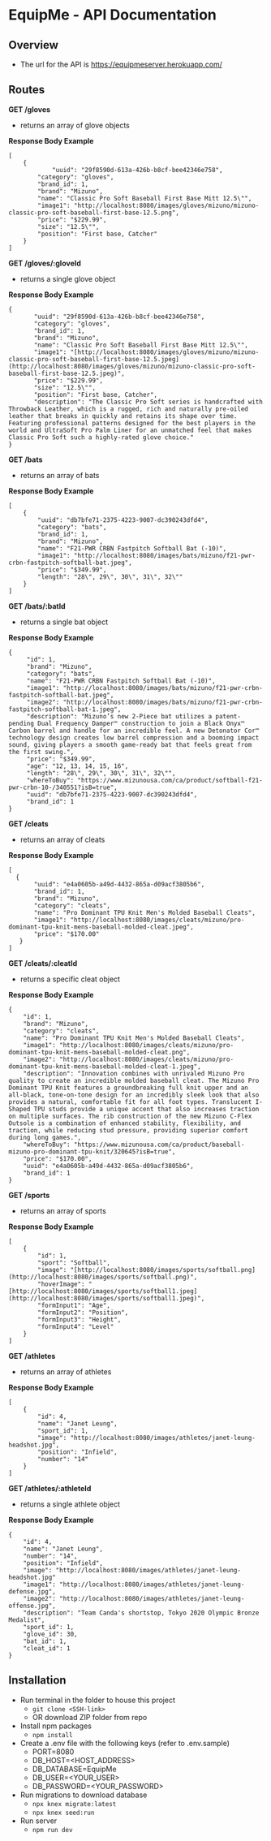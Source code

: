 # EquipMe - API Documentation

## Overview
 - The url for the API is https://equipmeserver.herokuapp.com/

## Routes

**GET /gloves**
 - returns an array of glove objects

**Response Body Example**

    [
	    {	
                "uuid": "29f8590d-613a-426b-b8cf-bee42346e758",
		    "category": "gloves",
		    "brand_id": 1,
		    "brand": "Mizuno",
		    "name": "Classic Pro Soft Baseball First Base Mitt 12.5\"",
		    "image1": "http://localhost:8080/images/gloves/mizuno/mizuno-classic-pro-soft-baseball-first-base-12.5.png",
		    "price": "$229.99",
		    "size": "12.5\"",
		    "position": "First base, Catcher"   
        }
    ]



**GET /gloves/:gloveId**
 - returns a single glove object
 
 **Response Body Example**

    
	{	
           "uuid": "29f8590d-613a-426b-b8cf-bee42346e758",
           "category": "gloves",
           "brand_id": 1,
           "brand": "Mizuno",
           "name": "Classic Pro Soft Baseball First Base Mitt 12.5\"",
           "image1": "[http://localhost:8080/images/gloves/mizuno/mizuno-classic-pro-soft-baseball-first-base-12.5.jpeg](http://localhost:8080/images/gloves/mizuno/mizuno-classic-pro-soft-baseball-first-base-12.5.jpeg)",
           "price": "$229.99",
           "size": "12.5\"",
           "position": "First base, Catcher",
           "description": "The Classic Pro Soft series is handcrafted with Throwback Leather, which is a rugged, rich and naturally pre-oiled leather that breaks in quickly and retains its shape over time. Featuring professional patterns designed for the best players in the world and UltraSoft Pro Palm Liner for an unmatched feel that makes Classic Pro Soft such a highly-rated glove choice."
	}
	


**GET /bats**
 - returns an array of bats
 
  **Response Body Example**

    [
	    {	
		    "uuid": "db7bfe71-2375-4223-9007-dc390243dfd4",
		    "category": "bats",
		    "brand_id": 1,
		    "brand": "Mizuno",
		    "name": "F21-PWR CRBN Fastpitch Softball Bat (-10)",
		    "image1": "http://localhost:8080/images/bats/mizuno/f21-pwr-crbn-fastpitch-softball-bat.jpeg",
		    "price": "$349.99",
		    "length": "28\", 29\", 30\", 31\", 32\""   
        }
    ]
 
 **GET /bats/:batId**
 - returns a single bat object
 
 **Response Body Example**
    
	{	
		 "id": 1,
		 "brand": "Mizuno",
		 "category": "bats",
		 "name": "F21-PWR CRBN Fastpitch Softball Bat (-10)",
		 "image1": "http://localhost:8080/images/bats/mizuno/f21-pwr-crbn-fastpitch-softball-bat.jpeg",
		 "image2": "http://localhost:8080/images/bats/mizuno/f21-pwr-crbn-fastpitch-softball-bat-1.jpeg",
		 "description": "Mizuno’s new 2-Piece bat utilizes a patent-pending Dual Frequency Damper™ construction to join a Black Onyx™ Carbon barrel and handle for an incredible feel. A new Detonator Cor™ technology design creates low barrel compression and a booming impact sound, giving players a smooth game-ready bat that feels great from the first swing.",
		 "price": "$349.99",
		 "age": "12, 13, 14, 15, 16",
		 "length": "28\", 29\", 30\", 31\", 32\"",
		 "whereToBuy": "https://www.mizunousa.com/ca/product/softball-f21-pwr-crbn-10-/340551?isB=true",
		 "uuid": "db7bfe71-2375-4223-9007-dc390243dfd4",
		 "brand_id": 1
	}
	

**GET /cleats**
 - returns an array of cleats
 
  **Response Body Example**

    [
      {
		   "uuid": "e4a0605b-a49d-4432-865a-d09acf3805b6",
		   "brand_id": 1,
		   "brand": "Mizuno",
		   "category": "cleats",
		   "name": "Pro Dominant TPU Knit Men's Molded Baseball Cleats",
		   "image1": "http://localhost:8080/images/cleats/mizuno/pro-dominant-tpu-knit-mens-baseball-molded-cleat.jpeg",
		   "price": "$170.00"
	   }
	]  

**GET /cleats/:cleatId**
 - returns a specific cleat object
 
  **Response Body Example**
      
    {
	    "id": 1,
	    "brand": "Mizuno",
	    "category": "cleats",
	    "name": "Pro Dominant TPU Knit Men's Molded Baseball Cleats",
	    "image1": "http://localhost:8080/images/cleats/mizuno/pro-dominant-tpu-knit-mens-baseball-molded-cleat.png",
	    "image2": "http://localhost:8080/images/cleats/mizuno/pro-dominant-tpu-knit-mens-baseball-molded-cleat-1.jpeg",
	    "description": "Innovation combines with unrivaled Mizuno Pro quality to create an incredible molded baseball cleat. The Mizuno Pro Dominant TPU Knit features a groundbreaking full knit upper and an all-black, tone-on-tone design for an incredibly sleek look that also provides a natural, comfortable fit for all foot types. Translucent I-Shaped TPU studs provide a unique accent that also increases traction on multiple surfaces. The rib construction of the new Mizuno C-Flex Outsole is a combination of enhanced stability, flexibility, and traction, while reducing stud pressure, providing superior comfort during long games.",
	    "whereToBuy": "https://www.mizunousa.com/ca/product/baseball-mizuno-pro-dominant-tpu-knit/320645?isB=true",
	    "price": "$170.00",
	    "uuid": "e4a0605b-a49d-4432-865a-d09acf3805b6",
	    "brand_id": 1
	}

**GET /sports**
 - returns an array of sports
 
 **Response Body Example**

    [
	    {
		    "id": 1,
		    "sport": "Softball",
		    "image": "[http://localhost:8080/images/sports/softball.png](http://localhost:8080/images/sports/softball.png)",
		    "hoverImage": "[http://localhost:8080/images/sports/softball1.jpeg](http://localhost:8080/images/sports/softball1.jpeg)",
		    "formInput1": "Age",
		    "formInput2": "Position",
		    "formInput3": "Height",
		    "formInput4": "Level"
	    }
	]
**GET /athletes**
 - returns an array of athletes
 
**Response Body Example**
	    
	[
	    {	
		    "id": 4,
		    "name": "Janet Leung",
		    "sport_id": 1,
		    "image": "http://localhost:8080/images/athletes/janet-leung-headshot.jpg",
		    "position": "Infield",
		    "number": "14"
		}
	]

**GET /athletes/:athleteId**
 - returns a single athlete object
 
**Response Body Example**
   
    {  
		"id": 4,
		"name": "Janet Leung",
		"number": "14",
		"position": "Infield",
		"image": "http://localhost:8080/images/athletes/janet-leung-headshot.jpg"
		"image1": "http://localhost:8080/images/athletes/janet-leung-defense.jpg",
		"image2": "http://localhost:8080/images/athletes/janet-leung-offense.jpg",
		"description": "Team Canda's shortstop, Tokyo 2020 Olympic Bronze Medalist",
		"sport_id": 1,
		"glove_id": 30,
		"bat_id": 1,
		"cleat_id": 1
	}
## Installation
- Run terminal in the folder to house this project
	- `git clone <SSH-link>`
	- OR download ZIP folder from repo
- Install npm packages
	- `npm install`
- Create a .env file with the following keys (refer to .env.sample)
	- PORT=8080
	- DB_HOST=<HOST_ADDRESS>
	- DB_DATABASE=EquipMe
	- DB_USER=<YOUR_USER>
	- DB_PASSWORD=<YOUR_PASSWORD>
- Run migrations to download database
	- `npx knex migrate:latest`
	- `npx knex seed:run`
- Run server
	- `npm run dev`
